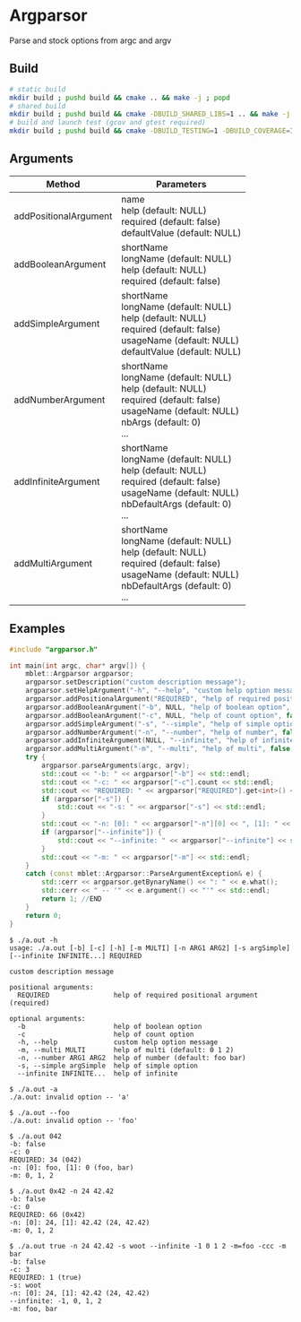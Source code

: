 # Argparsor

Parse and stock options from argc and argv

## Build

```bash
# static build
mkdir build ; pushd build && cmake .. && make -j ; popd
# shared build
mkdir build ; pushd build && cmake -DBUILD_SHARED_LIBS=1 .. && make -j ; popd
# build and launch test (gcov and gtest required)
mkdir build ; pushd build && cmake -DBUILD_TESTING=1 -DBUILD_COVERAGE=1 .. && make -j && make test ; popd
```

## Arguments

|Method|Parameters
|-|-
|addPositionalArgument|name<br/>help (default: NULL)<br/>required (default: false)<br/>defaultValue (default: NULL)
|addBooleanArgument|shortName<br/>longName (default: NULL)<br/>help (default: NULL)<br/>required (default: false)
|addSimpleArgument|shortName<br/>longName (default: NULL)<br/>help (default: NULL)<br/>required (default: false)<br/>usageName (default: NULL)<br/>defaultValue (default: NULL)
|addNumberArgument|shortName<br/>longName (default: NULL)<br/>help (default: NULL)<br/>required (default: false)<br/>usageName (default: NULL)<br/>nbArgs (default: 0)<br/>...
|addInfiniteArgument|shortName<br/>longName (default: NULL)<br/>help (default: NULL)<br/>required (default: false)<br/>usageName (default: NULL)<br/>nbDefaultArgs (default: 0)<br/>...
|addMultiArgument|shortName<br/>longName (default: NULL)<br/>help (default: NULL)<br/>required (default: false)<br/>usageName (default: NULL)<br/>nbDefaultArgs (default: 0)<br/>...

## Examples

```cpp
#include "argparsor.h"

int main(int argc, char* argv[]) {
    mblet::Argparsor argparsor;
    argparsor.setDescription("custom description message");
    argparsor.setHelpArgument("-h", "--help", "custom help option message");
    argparsor.addPositionalArgument("REQUIRED", "help of required positional argument", true);
    argparsor.addBooleanArgument("-b", NULL, "help of boolean option", false);
    argparsor.addBooleanArgument("-c", NULL, "help of count option", false);
    argparsor.addSimpleArgument("-s", "--simple", "help of simple option", false, "argSimple", NULL);
    argparsor.addNumberArgument("-n", "--number", "help of number", false, "ARG1 ARG2", 2, "foo", "bar");
    argparsor.addInfiniteArgument(NULL, "--infinite", "help of infinite");
    argparsor.addMultiArgument("-m", "--multi", "help of multi", false, "MULTI", 3, "0", "1", "2");
    try {
        argparsor.parseArguments(argc, argv);
        std::cout << "-b: " << argparsor["-b"] << std::endl;
        std::cout << "-c: " << argparsor["-c"].count << std::endl;
        std::cout << "REQUIRED: " << argparsor["REQUIRED"].get<int>() << " (" << argparsor["REQUIRED"].str() << ")" << std::endl;
        if (argparsor["-s"]) {
            std::cout << "-s: " << argparsor["-s"] << std::endl;
        }
        std::cout << "-n: [0]: " << argparsor["-n"][0] << ", [1]: " << argparsor["-n"][1].get<double>() << " (" << argparsor["-n"] << ")" << std::endl;
        if (argparsor["--infinite"]) {
            std::cout << "--infinite: " << argparsor["--infinite"] << std::endl;
        }
        std::cout << "-m: " << argparsor["-m"] << std::endl;
    }
    catch (const mblet::Argparsor::ParseArgumentException& e) {
        std::cerr << argparsor.getBynaryName() << ": " << e.what();
        std::cerr << " -- '" << e.argument() << "'" << std::endl;
        return 1; //END
    }
    return 0;
}
```

```
$ ./a.out -h
usage: ./a.out [-b] [-c] [-h] [-m MULTI] [-n ARG1 ARG2] [-s argSimple] [--infinite INFINITE...] REQUIRED

custom description message

positional arguments:
  REQUIRED                help of required positional argument (required)

optional arguments:
  -b                      help of boolean option
  -c                      help of count option
  -h, --help              custom help option message
  -m, --multi MULTI       help of multi (default: 0 1 2)
  -n, --number ARG1 ARG2  help of number (default: foo bar)
  -s, --simple argSimple  help of simple option
  --infinite INFINITE...  help of infinite
```
```
$ ./a.out -a
./a.out: invalid option -- 'a'
```
```
$ ./a.out --foo
./a.out: invalid option -- 'foo'
```
```
$ ./a.out 042
-b: false
-c: 0
REQUIRED: 34 (042)
-n: [0]: foo, [1]: 0 (foo, bar)
-m: 0, 1, 2
```
```
$ ./a.out 0x42 -n 24 42.42
-b: false
-c: 0
REQUIRED: 66 (0x42)
-n: [0]: 24, [1]: 42.42 (24, 42.42)
-m: 0, 1, 2
```
```
$ ./a.out true -n 24 42.42 -s woot --infinite -1 0 1 2 -m=foo -ccc -m bar
-b: false
-c: 3
REQUIRED: 1 (true)
-s: woot
-n: [0]: 24, [1]: 42.42 (24, 42.42)
--infinite: -1, 0, 1, 2
-m: foo, bar
```